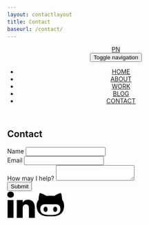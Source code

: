 ```yaml
---
layout: contactlayout
title: Contact
baseurl: /contact/
---
```


<header class="contactPageNav">
	<nav class="navbar navbar-default navbar-fixed-top">
	  	<div class="container-fluid">
	  		<a class="navbar-brand" href="https://papanucita.github.io">PN</a>
	    <!-- Brand and toggle get grouped for better mobile display -->
		    <div class="navbar-header">
		      <button type="button" class="navbar-toggle collapsed" data-toggle="collapse" data-target="#headerNav" aria-expanded="false">
		        <span class="sr-only">Toggle navigation</span>
		        <span class="icon-bar"></span>
		        <span class="icon-bar"></span>
		      </button>
		    </div>
		    <!-- Collect the nav links, forms, and other content for toggling -->
		    <div class="collapse navbar-collapse" id="headerNav">
		      	<ul class="nav navbar-nav navbar-right">
		      		<li>
				    	<a href="/">HOME</a>
				    </li>
				    <li>
				    	<a href="/about/">ABOUT</a>
				    </li>
				    <li>
				    	<a href="/work/">WORK</a>
				    </li>
				    <li>
				    	<a href="/blog/">BLOG</a>
				    </li>
				    <li class="active">
				    	<a href="/contact/">CONTACT</a>
				    </li>
		      	</ul>
		    </div>
		 </div>
	</nav>
</header>
<section class = "container contactPage">
	<h1 class = "col-xs-12">Contact</h1>
	<div class = "col-xs-12 col-md-8 col-md-push-2">
		<div class="col-xs-12 form_name">
			<label>Name</label>
			<input type="text" id="name" name="contact_name">
		</div>
		<div class = "clearfix"></div>
		<div class="col-xs-12 form_email">
			<label>Email</label>
			<input type="email" id="mail" name="contact_email">
		</div>
		<div class = "clearfix"></div>
		<div class="col-xs-12 form_comment">
			<label>How may I help?</label>
			<textarea id="msg" name="contact_msg"></textarea>
		</div>
		<div class = "clearfix"></div>	
		<div class="button">
			<button type="submit">Submit</button>
		</div>	
	</div>			
</section>
<footer class = "container">
	<a href="https://www.linkedin.com/in/patricia-padilla-nunez-87489599"><img class = "imgLinked" src="/img/linkedin.png" height="64" width="64" alt=""></a>
	<a href="https://github.com/papanucita?tab=repositories"><img class = "imgGit" src="/img/github.png" height="64" width="64" alt=""></a>
</footer>